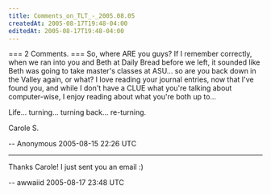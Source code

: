 ```yaml
---
title: Comments_on_TLT_-_2005.08.05
createdAt: 2005-08-17T19:48-04:00
editedAt: 2005-08-17T19:48-04:00
---
```


=== 2 Comments. ===
So, where ARE you guys? If I remember correctly, when we ran into you and Beth at Daily Bread before we left, it sounded like Beth was going to take master's classes at ASU... so are you back down in the Valley again, or what? I love reading your journal entries, now that I've found you, and while I don't have a CLUE what you're talking about computer-wise, I enjoy reading about what you're both up to...


Life...
turning...
turning back...
re-turning.

Carole S.

-- Anonymous 2005-08-15 22:26 UTC


----

Thanks Carole! I just sent you an email :)

-- awwaiid 2005-08-17 23:48 UTC


